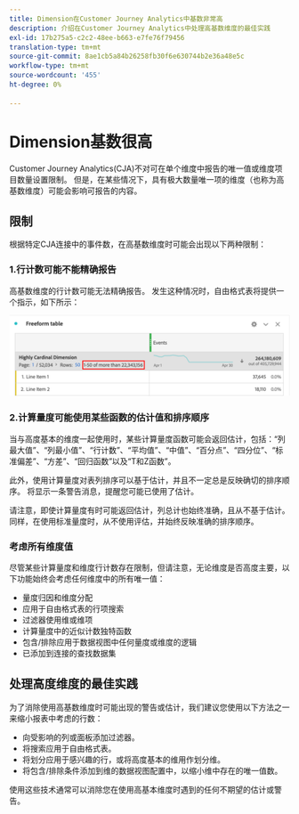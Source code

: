 ```yaml
---
title: Dimension在Customer Journey Analytics中基数非常高
description: 介绍在Customer Journey Analytics中处理高基数维度的最佳实践
exl-id: 17b275a5-c2c2-48ee-b663-e7fe76f79456
translation-type: tm+mt
source-git-commit: 8ae1cb5a84b26258fb30f6e630744b2e36a48e5c
workflow-type: tm+mt
source-wordcount: '455'
ht-degree: 0%

---
```


# Dimension基数很高

Customer Journey Analytics(CJA)不对可在单个维度中报告的唯一值或维度项目数量设置限制。 但是，在某些情况下，具有极大数量唯一项的维度（也称为高基数维度）可能会影响可报告的内容。

## 限制

根据特定CJA连接中的事件数，在高基数维度时可能会出现以下两种限制：

### 1.行计数可能不能精确报告

高基数维度的行计数可能无法精确报告。 发生这种情况时，自由格式表将提供一个指示，如下所示：

![](assets/high-cardinality.png)

### 2.计算量度可能使用某些函数的估计值和排序顺序

当与高度基本的维度一起使用时，某些计算量度函数可能会返回估计，包括：“列最大值”、“列最小值”、“行计数”、“平均值”、“中值”、“百分点”、“四分位”、“标准偏差”、“方差”、“回归函数”以及“T和Z函数”。

此外，使用计算量度对表列排序可以基于估计，并且不一定总是反映确切的排序顺序。 将显示一条警告消息，提醒您可能已使用了估计。

请注意，即使计算量度有时可能返回估计，列总计也始终准确，且从不基于估计。 同样，在使用标准量度时，从不使用评估，并始终反映准确的排序顺序。

### 考虑所有维度值

尽管某些计算量度和维度行计数存在限制，但请注意，无论维度是否高度主要，以下功能始终会考虑任何维度中的所有唯一值：

* 量度归因和维度分配
* 应用于自由格式表的行项搜索
* 过滤器使用维或维项
* 计算量度中的近似计数独特函数
* 包含/排除应用于数据视图中任何量度或维度的逻辑
* 已添加到连接的查找数据集

## 处理高度维度的最佳实践

为了消除使用高基数维度时可能出现的警告或估计，我们建议您使用以下方法之一来缩小报表中考虑的行数：

* 向受影响的列或面板添加过滤器。
* 将搜索应用于自由格式表。
* 将划分应用于感兴趣的行，或将高度基本的维用作划分维。
* 将包含/排除条件添加到维的数据视图配置中，以缩小维中存在的唯一值数。

使用这些技术通常可以消除您在使用高基本维度时遇到的任何不期望的估计或警告。
